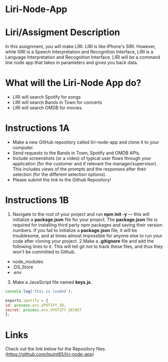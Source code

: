 # Liri-Node-App

# Liri/Assigment Description 
In this assignment, you will make LIRI. LIRI is like iPhone's SIRI. However, while SIRI is a Speech Interpretation and Recognition Interface, LIRI is a Language Interpretation and Recognition Interface. LIRI will be a command line node app that takes in parameters and gives you back data.

# What will the Liri-Node App do?

* LIRI will search Spotify for songs
* LIRI will search Bands in Town for concerts
* LIRI will search OMDB for movies.

# Instructions 1A
* Make a new GitHub repository called liri-node-app and clone it to your computer.
* Send requests to the Bands in Town, Spotify and OMDB APIs.
* Include screenshots (or a video) of typical user flows through your application (for the customer and if relevant the manager/supervisor). This includes views of the prompts and the responses after their selection (for the different selection options).
* Please submit the link to the Github Repository!
# Instructions 1B
1. Navigate to the root of your project and run **npm init -y** — this will initialize a **package.json** file for your project. The **package.json** file is required for installing third party npm packages and saving their version numbers. If you fail to initialize a **package.json** file, it will be troublesome, and at times almost impossible for anyone else to run your code after cloning your project.
2.Make a **.gitignore** file and add the following lines to it. This will tell git not to track these files, and thus they won't be committed to Github.
  -  node_modules
  - .DS_Store
  - .env
3. Make a JavaScript file named **keys.js.**
  ```javascript
  console.log('this is loaded');

exports.spotify = {
  id: process.env.SPOTIFY_ID,
  secret: process.env.SPOTIFY_SECRET
};
```


# Links 
Check out the link below for the Repository files.
(https://github.com/lquint85/liri-node-app)
